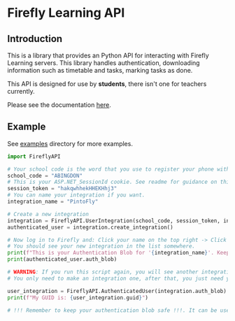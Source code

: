 # Firefly Learning API
## Introduction
This is a library that provides an Python API for interacting with Firefly Learning servers.
This library handles authentication, downloading information such as timetable and tasks, marking tasks as done.

This API is designed for use by **students**, there isn't one for teachers currently.

Please see the documentation [here](https://fireflyapi.readthedocs.io/en/latest/).

## Example
See [examples](/examples) directory for more examples.
``` Python
import FireflyAPI

# Your school code is the word that you use to register your phone with Firefly.
school_code = "ABINGDON"
# This is your ASP.NET_SessionId cookie. See readme for guidance on this.
session_token = "hakqwhhekHHEKHhj3"
# You can name your integration if you want.
integration_name = "PintoFly"

# Create a new integration
integration = FireflyAPI.UserIntegration(school_code, session_token, integration_name)
authenticated_user = integration.create_integration()

# Now log in to Firefly and: Click your name on the top right -> Click Account Settings -> Click Apps.
# You should see your new integration in the list somewhere.
print(f"This is your Authentication Blob for '{integration_name}'. Keep it safe!")
print(authenticated_user.auth_blob)

# WARNING: If you run this script again, you will see another integration appear in your apps list!
# You only need to make an integration one, after that, you just need your Authentication Blob.

user_integration = FireflyAPI.AuthenticatedUser(integration.auth_blob)
print(f"My GUID is: {user_integration.guid}")

# !!! Remember to keep your authentication blob safe !!!. It can be used by anyone with access to it to log into your Firefly account.
``` 

